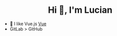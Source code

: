 <h1 align="center">Hi 👋, I'm Lucian</h1>

- 📗 I like Vue.js [Vue](https://vuejs.org/)
- GitLab > GitHub